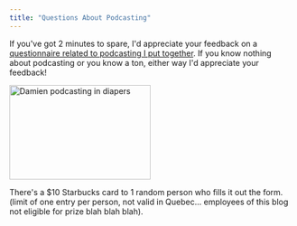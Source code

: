 ```yaml
---
title: "Questions About Podcasting"
---
```

<p>If you've got 2 minutes to spare, I'd appreciate your feedback on a <a href="https://j.mp/podcastq">questionnaire related to podcasting I put together</a>.  If you know nothing about podcasting or you know a ton, either way I'd appreciate your feedback!</p>
<p><img class="aligncenter" src="https://farm4.static.flickr.com/3119/2807752682_69e37aa8ea.jpg" alt="Damien podcasting in diapers" width="250" height="167" /></p>
<p>There's a $10 Starbucks card to 1 random person who fills it out the form.  (limit of one entry per person, not valid in Quebec... employees of this blog not eligible for prize blah blah blah).</p>
